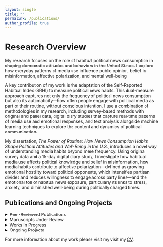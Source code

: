 ```yaml
---
layout: single
title: ""
permalink: /publications/
author_profile: true
---
```


# Research Overview

My research focuses on the role of habitual political news consumption in shaping democratic attitudes and behaviors in the United States. I explore how everyday patterns of media use influence public opinion, belief in misinformation, affective polarization, and mental well-being.

A key contribution of my work is the adaptation of the Self-Reported Habitual Index (SRHI) to measure political news habits. This dual-measure approach captures not only the frequency of political news consumption but also its automaticity—how often people engage with political media as part of their routine, without conscious intention. I use a combination of methodologies in my research, including survey-based methods with original and panel data, digital diary studies that capture real-time patterns of media use and emotional responses, and text analysis alongside machine learning techniques to explore the content and dynamics of political communication.

My dissertation, _The Power of Routine: How News Consumption Habits Shape Political Attitudes and Well-Being in the U.S._, introduces a novel way of understanding media habits beyond mere frequency. Using original survey data and a 15-day digital diary study, I investigate how habitual media use affects political knowledge and belief in misinformation, how media habits contribute to affective polarization—defined as growing emotional hostility toward political opponents, which intensifies partisan divides and reduces willingness to engage across party lines—and the emotional toll of habitual news exposure, particularly its links to stress, anxiety, and diminished well-being during politically charged times.

## Publications and Ongoing Projects

<details>
  <summary>Peer-Reviewed Publications</summary>
  <p>
  Binici, S., Choi, J., Mitchell, S.M., and Pizzi, E. (2025). A Text Analysis of News Media Framing of Government Response to the 2023 Türkiye–Syria Earthquake*. **Journal of Contingencies and Crisis Management**. 
  </p>
</details>

<details>
  <summary>Manuscripts Under Review</summary>
  <p>
  Gerot, Simal. “_How We Watch and What We Align With: A Dual Measure of Political News Habits_.”<br>
  Gerot, Simal., Tolbert, C., and Tully, M. “Filtering the Influence of Social Media: Increased (Decreased) Political Knowledge for Social Groups in the U.S.”<br>
  Gerot, Simal., and Tolbert, C. “Evaluating the Online Processing Model Using the Washington Post’s Fact-Checking Database of Trump’s Misleading Claims.”
  </p>
</details>

<details>
  <summary>Works in Progress</summary>
  <p>
  Gerot, Simal. _“News, on Repeat: Examining the Relationship Between Habitual Media Use and Affective Polarization.”_<br>
  Gerot, Simal. “The Informed and the Misinformed: Habitual Media Use and its Role in Political Knowledge and Belief in Misinformation.”<br>
  Gerot, Simal. “Keeping Up with News: The Impact of News Valence and Media Habits on Mental Health.”<br>
  Gerot, Simal. and Pacheco, J. “Battling the Pandemic: Governors as Heads of State and COVID-19 Rhetoric – A Text Analysis Approach.”<br>
  Gerot, Simal. “American Society Revisited: A Bayesian Belief Network Approach to Egalitarianism, Moral Traditionalism, and Ideology in a Hyperpolarized Era.”<br>
  Gerot, Simal. “A New Menu of Choice? Social Media as a Regime-Serving Apparatus in Competitive Authoritarian Regimes.”
  </p>
</details>

<details>
  <summary>Ongoing Projects</summary>
  <p>
  News Habits and Emotional Well-Being: Investigating Political News Consumption and Mental Health, University of Iowa.<br>
  15-day digital diary study examining habitual political news consumption and emotional well-being. Supported by a Departmental Research Grant; IRB approval pending.
  </p>
</details>

For more information about my work please visit my visit my [CV](/cv/).
